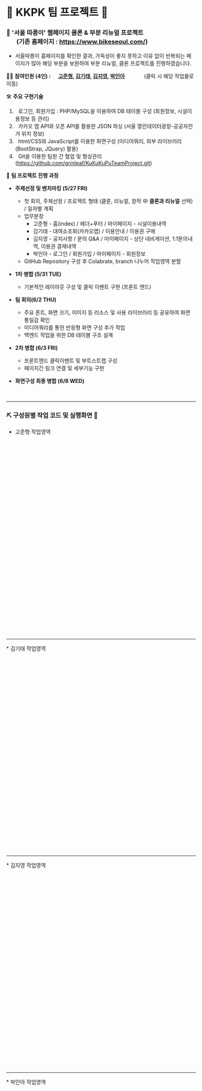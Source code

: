 # 🧩 KKPK 팀 프로젝트 🧩
### 🎯 '서울 따릉이' 웹페이지 클론 & 부분 리뉴얼 프로젝트<br>&nbsp;&nbsp;&nbsp;&nbsp;&nbsp;&nbsp;&nbsp;(기존 홈페이지 : https://www.bikeseoul.com/)
* 서울따릉이 홈페이지를 확인한 결과, 가독성이 좋지 못하고 이유 없이 반복되는 페이지가 많아 해당 부분을 보완하여 부분 리뉴얼, 클론 프로젝트를 진행하였습니다.

🤹‍♀️ <strong>참여인원 (4인) : &nbsp;&nbsp;&nbsp;&nbsp;&nbsp;<a href='#Jun'>고준형</a>, <a href='#Kkt'>김기태</a>, <a href='#Ji'>김지영</a>, <a href='#Inah'>박인아</a></strong> &nbsp;&nbsp;&nbsp;&nbsp;&nbsp;&nbsp;&nbsp;&nbsp;&nbsp;&nbsp;&nbsp;&nbsp;(클릭 시 해당 작업물로 이동)

🛠 <strong>주요 구현기술</strong>
1. &nbsp;&nbsp;로그인, 회원가입 : PHP/MySQL을 이용하여 DB 테이블 구성 (회원정보, 시설이용정보 등 관리)
2. &nbsp;&nbsp;카카오 맵 API와 오픈 API를 활용한 JSON 파싱 (서울 열린데이터광장-공공자전거 위치 정보)
3. &nbsp;&nbsp;html/CSS와 JavaScript를 이용한 화면구성 (미디어쿼리, 외부 라이브러리(BootStrap, JQuery) 활용)
4. &nbsp;&nbsp;Git을 이용한 팀원 간 협업 및 형상관리 (https://github.com/grinleaf/KuKuKuPuTeamProject.git)

📝 <strong>팀 프로젝트 진행 과정</strong>
* <strong>주제선정 및 벤치마킹 (5/27 FRI)</strong>
  * 첫 회의, 주제선정 / 프로젝트 형태 (클론, 리뉴얼, 창작 中 <strong>클론과 리뉴얼</strong> 선택) / 일자별 계획
  * 업무분장
     * 고준형 - 홈(index) / 헤더+푸터 / 마이페이지 - 시설이용내역
     * 김기태 - 대여소조회(카카오맵) / 이용안내 / 이용권 구매
     * 김지영 - 공지사항 / 문의 Q&A / 마이페이지 - 상단 네비게이션, 1:1문의내역, 이용권 결제내역
     * 박인아 - 로그인 / 회원가입 / 마이페이지 - 회원정보
  * GitHub Repository 구성 후 Colabrate, branch 나누어 작업영역 분할
  
* <strong>1차 병합 (5/31 TUE)</strong>
  * 기본적인 레이아웃 구성 및 클릭 이벤트 구현 (프론트 엔드)
* <strong>팀 회의(6/2 THU)</strong>
  * 주요 폰트, 화면 크기, 이미지 등 리소스 및 사용 라이브러리 등 공유하여 화면 통일감 확인
  * 미디어쿼리를 통한 반응형 화면 구성 추가 작업
  * 백엔드 작업을 위한 DB 테이블 구조 설계
* <strong>2차 병합 (6/3 FRI)</strong>
  * 프론트엔드 클릭이벤트 및 부트스트랩 구성
  * 페이지간 링크 연결 및 세부기능 구현
* <strong>화면구성 최종 병합 (6/8 WED)</strong>
<br>

<hr>

### ⛏ <strong>구성원별 작업 코드 및 실행화면 🔨</strong>

* <a name='Jun'>고준형 작업영역</a>
<br><br><br><br><br><br><br><br><br><br><br><br><br><br><br><br><br><br><br><br><br><br><br><br><br><br><br><br><br><br><br><br>
<hr>
* <a name='Kkt'>김기태 작업영역</a>
<br><br><br><br><br><br><br><br><br><br><br><br><br><br><br><br><br><br><br><br><br><br><br><br><br><br><br><br><br><br><br><br>
<hr>
* <a name='Ji'>김지영 작업영역</a>
<br><br><br><br><br><br><br><br><br><br><br><br><br><br><br><br><br><br><br><br><br><br><br><br><br><br><br><br><br><br><br><br>
<hr>
* <a name='Inah'>박인아 작업영역</a>
<br><br><br><br><br><br><br><br><br><br><br><br><br><br><br><br><br><br><br><br><br><br><br><br><br><br><br><br><br><br><br><br>
